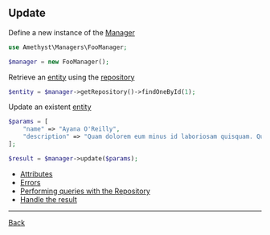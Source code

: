 ## Update 


Define a new instance of the [Manager](manager.md)

```php
use Amethyst\Managers\FooManager;

$manager = new FooManager();
```

Retrieve an [entity](model.md) using the [repository](repository.md)


```php
$entity = $manager->getRepository()->findOneById(1);
```

Update an existent [entity](model.md)

```php
$params = [
    "name" => "Ayana O'Reilly",
    "description" => "Quam dolorem eum minus id laboriosam quisquam. Qui pariatur sed aut totam. Voluptate ratione aut repellendus ab optio. In aut impedit ducimus molestiae dolores cum distinctio."
];

$result = $manager->update($params);
```

* [Attributes](attributes.md)
* [Errors](errors.md)
* [Performing queries with the Repository](repository.md)
* [Handle the result](result.md)

---
[Back](index.md)